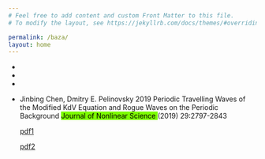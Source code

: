```yaml
---
# Feel free to add content and custom Front Matter to this file.
# To modify the layout, see https://jekyllrb.com/docs/themes/#overriding-theme-defaults

permalink: /baza/
layout: home
---
```


<dl>

<ul>

<li> <!-- Kotlyarov --> </li>



<li> <!--McLaughlin --> </li>

<li> <!-- Rybkin --> </li>


</ul>

</dl>


<dl>

<ul>
<li> Jinbing Chen, Dmitry E. Pelinovsky 2019 
Periodic Travelling Waves of the Modified KdV Equation and Rogue Waves on the Periodic Background
<mark style="background-color: #7CFC00">Journal of Nonlinear Science </mark> (2019) 29:2797-2843

 <a href="/data/papers/Pelinovsky_RogueWaveGenusTwoMKdV_2019.pdf">pdf1 </a> 

<a href="https://dmpeli.math.mcmaster.ca/PaperBank/RogueWaveGenusTwoMKdV.pdf"> pdf2 </a>

</li>
</ul>
</dl>


<!--
<ul>
<li>formula $$x+x$$ vot kak </li>
</ul>
-->

